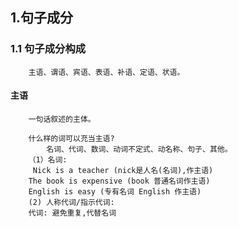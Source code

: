 ## 1.句子成分

### 1.1 句子成分构成

```
    主语、谓语、宾语、表语、补语、定语、状语。
```

#### 主语

```
    一句话叙述的主体。

    什么样的词可以充当主语?
        名词、代词、数词、动词不定式、动名称、句子、其他。
    （1）名词:
     Nick is a teacher (nick是人名(名词),作主语)
    The book is expensive (book 普通名词作主语)
    English is easy (专有名词 English 作主语)
    (2) 人称代词/指示代词:
    代词: 避免重复,代替名词
```
